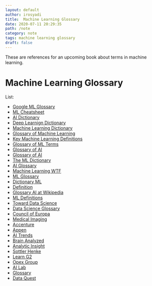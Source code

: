 ```yaml
---
layout: default
author: irosyadi
title:  Machine Learning Glossary
date: 2020-07-11 20:29:35
path: /note
category: note
tags: machine learning glossary
draft: false
---
```


These are references for an upcoming book about terms in machine learning.

# Machine Learning Glossary

List:
- [Google ML Glossary](https://developers.google.com/machine-learning/glossary)
- [ML Cheatsheet](https://ml-cheatsheet.readthedocs.io/en/latest/glossary.html)
- [AI Dictionary](https://medium.com/heuritech/the-artificial-intelligence-dictionary-for-beginners-514019ec9f36)
- [Deep Learnign Dictionary](https://towardsdatascience.com/the-deep-learning-ai-dictionary-ade421df39e4)
- [Machine Learning Dictionary](https://www.cse.unsw.edu.au/~billw/mldict.html)
- [Glossary of Machine Learning](https://www.analyticsvidhya.com/glossary-of-common-statistics-and-machine-learning-terms/)
- [Key Machine Learning Definitions](https://medium.com/towards-artificial-intelligence/key-machine-learning-ml-definitions-43e837ec6add)
- [Glossary of ML Terms](https://semanti.ca/blog/?glossary-of-machine-learning-terms)
- [Glossary of AI](https://robotics.stanford.edu/~ronnyk/glossary.html)
- [Glossary of AI](https://pathmind.com/wiki/glossary)
- [The ML Dictionary](https://simplyml.com/the-machine-learning-dictionary/)
- [AI Glossary](https://elleknowsmachines.com/ai-glossary/)
- [Machine Learning WTF](https://machinelearning.wtf/)
- [ML Glossary](https://github.com/machine-learning-glossary/glossary)
- [Dictionary ML](https://dictionary.cnvrg.io/)
- [Definition](https://deepai.org/definitions)
- [Glossary AI at Wikipedia](https://www.wikiwand.com/en/Glossary_of_artificial_intelligence)
- [ML Definitions](https://medium.com/towards-artificial-intelligence/key-machine-learning-ml-definitions-43e837ec6add)
- [Toward Data Science](https://towardsdatascience.com/the-a-z-of-ai-and-machine-learning-comprehensive-glossary-fb6f0dd8230?gi=e689f6786f8)
- [Data Science Glossary](https://www.datascienceglossary.org/)
- [Council of Europa](https://www.coe.int/en/web/artificial-intelligence/glossary)
- [Medical Imaging](https://www.medicalimaging.org/standards/ai-glossary/)
- [Accenture](https://www.accenture.com/ca-en/applied-intelligence-glossary)
- [Appen](https://appen.com/ai-glossary/)
- [AI Trends](https://www.aitrends.com/ai-glossary/)
- [Brain Analyzed](https://www.brainalyzed.com/a-glossary-of-ai-terms/)
- [Analytic Insight](https://www.analyticsinsight.net/understanding-artificial-intelligence-a-comprehensive-glossary-of-terms-and-definitions/)
- [Sottler Henke](https://www.stottlerhenke.com/artificial-intelligence/glossary/)
- [Learn G2](https://learn.g2.com/artificial-intelligence-terms)
- [Opex Group](https://www.opex-group.com/discover/data-science-glossary)
- [AI Lab](https://www.ailab.com.au/resources/ai-glossary/)
- [Glossary](https://nisi.nl/nieuws-algemeen/structured-glossary-of-data-buzzwords)
- [Data Quest](https://www.dataquest.io/blog/data-science-glossary/)
<!--stackedit_data:
eyJoaXN0b3J5IjpbMTIxMzkzMzczMF19
-->
